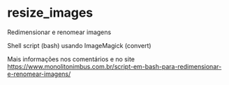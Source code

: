 # resize_images
Redimensionar e renomear imagens

Shell script (bash) usando ImageMagick (convert)

Mais informações nos comentários e no site https://www.monolitonimbus.com.br/script-em-bash-para-redimensionar-e-renomear-imagens/
